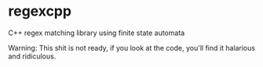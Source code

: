 # regexcpp
C++ regex matching library using finite state automata

Warning: This shit is not ready, if you look at the code, you'll find it halarious and ridiculous. 
